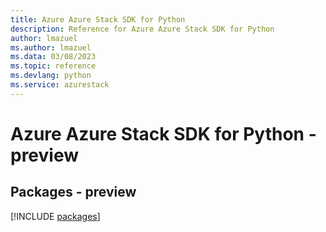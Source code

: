 ```yaml
---
title: Azure Azure Stack SDK for Python
description: Reference for Azure Azure Stack SDK for Python
author: lmazuel
ms.author: lmazuel
ms.data: 03/08/2023
ms.topic: reference
ms.devlang: python
ms.service: azurestack
---
```

# Azure Azure Stack SDK for Python - preview
## Packages - preview
[!INCLUDE [packages](azure-stack-index.md)]